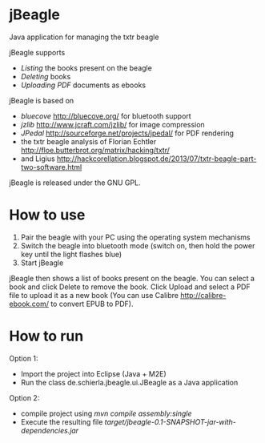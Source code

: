 jBeagle
=======

Java application for managing the txtr beagle

jBeagle supports
- *Listing* the books present on the beagle
- *Deleting* books
- *Uploading PDF* documents as ebooks
 
jBeagle is based on
- *bluecove* http://bluecove.org/ for bluetooth support
- *jzlib* http://www.jcraft.com/jzlib/ for image compression
- *JPedal* http://sourceforge.net/projects/jpedal/ for PDF rendering
- the txtr beagle analysis of Florian Echtler http://floe.butterbrot.org/matrix/hacking/txtr/ 
- and Ligius http://hackcorellation.blogspot.de/2013/07/txtr-beagle-part-two-software.html

jBeagle is released under the GNU GPL.


How to use
==========

1. Pair the beagle with your PC using the operating system mechanisms
2. Switch the beagle into bluetooth mode (switch on, then hold the power key until the light flashes blue)
3. Start jBeagle

jBeagle then shows a list of books present on the beagle. You can select a book and click Delete to remove the book.
Click Upload and select a PDF file to upload it as a new book (You can use Calibre http://calibre-ebook.com/ to convert EPUB to PDF).


How to run
==========

Option 1:
- Import the project into Eclipse (Java + M2E)
- Run the class de.schierla.jbeagle.ui.JBeagle as a Java application

Option 2:
- compile project using *mvn compile assembly:single*
- Execute the resulting file *target/jbeagle-0.1-SNAPSHOT-jar-with-dependencies.jar*
